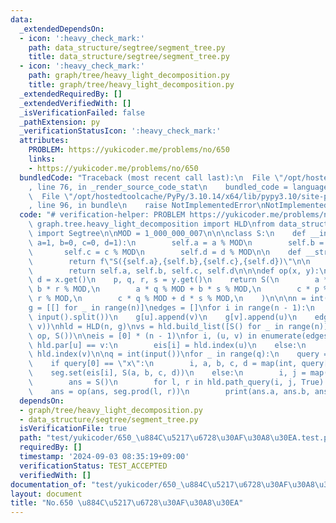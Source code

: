 ```yaml
---
data:
  _extendedDependsOn:
  - icon: ':heavy_check_mark:'
    path: data_structure/segtree/segment_tree.py
    title: data_structure/segtree/segment_tree.py
  - icon: ':heavy_check_mark:'
    path: graph/tree/heavy_light_decomposition.py
    title: graph/tree/heavy_light_decomposition.py
  _extendedRequiredBy: []
  _extendedVerifiedWith: []
  _isVerificationFailed: false
  _pathExtension: py
  _verificationStatusIcon: ':heavy_check_mark:'
  attributes:
    PROBLEM: https://yukicoder.me/problems/no/650
    links:
    - https://yukicoder.me/problems/no/650
  bundledCode: "Traceback (most recent call last):\n  File \"/opt/hostedtoolcache/PyPy/3.10.14/x64/lib/pypy3.10/site-packages/onlinejudge_verify/documentation/build.py\"\
    , line 76, in _render_source_code_stat\n    bundled_code = language.bundle(\n\
    \  File \"/opt/hostedtoolcache/PyPy/3.10.14/x64/lib/pypy3.10/site-packages/onlinejudge_verify/languages/python.py\"\
    , line 96, in bundle\n    raise NotImplementedError\nNotImplementedError\n"
  code: "# verification-helper: PROBLEM https://yukicoder.me/problems/no/650\n\nfrom\
    \ graph.tree.heavy_light_decomposition import HLD\nfrom data_structure.segtree.segment_tree\
    \ import Segtree\n\nMOD = 1_000_000_007\n\n\nclass S:\n    def __init__(self,\
    \ a=1, b=0, c=0, d=1):\n        self.a = a % MOD\n        self.b = b % MOD\n \
    \       self.c = c % MOD\n        self.d = d % MOD\n\n    def __str__(self):\n\
    \        return f\"S({self.a},{self.b},{self.c},{self.d})\"\n\n    def get(self):\n\
    \        return self.a, self.b, self.c, self.d\n\n\ndef op(x, y):\n    a, b, c,\
    \ d = x.get()\n    p, q, r, s = y.get()\n    return S(\n        a * p % MOD +\
    \ b * r % MOD,\n        a * q % MOD + b * s % MOD,\n        c * p % MOD + d *\
    \ r % MOD,\n        c * q % MOD + d * s % MOD,\n    )\n\n\nn = int(input())\n\
    g = [[] for _ in range(n)]\nedges = []\nfor i in range(n - 1):\n    u, v = map(int,\
    \ input().split())\n    g[u].append(v)\n    g[v].append(u)\n    edges.append((u,\
    \ v))\nhld = HLD(n, g)\nvs = hld.build_list([S() for _ in range(n)])\nseg = Segtree(vs,\
    \ op, S())\n\neis = [0] * (n - 1)\nfor i, (u, v) in enumerate(edges):\n    if\
    \ hld.par[u] == v:\n        eis[i] = hld.index(u)\n    else:\n        eis[i] =\
    \ hld.index(v)\n\nq = int(input())\nfor _ in range(q):\n    query = input().split()\n\
    \    if query[0] == \"x\":\n        i, a, b, c, d = map(int, query[1:])\n    \
    \    seg.set(eis[i], S(a, b, c, d))\n    else:\n        i, j = map(int, query[1:])\n\
    \        ans = S()\n        for l, r in hld.path_query(i, j, True):\n        \
    \    ans = op(ans, seg.prod(l, r))\n        print(ans.a, ans.b, ans.c, ans.d)\n"
  dependsOn:
  - graph/tree/heavy_light_decomposition.py
  - data_structure/segtree/segment_tree.py
  isVerificationFile: true
  path: "test/yukicoder/650_\u884C\u5217\u6728\u30AF\u30A8\u30EA.test.py"
  requiredBy: []
  timestamp: '2024-09-03 08:35:19+09:00'
  verificationStatus: TEST_ACCEPTED
  verifiedWith: []
documentation_of: "test/yukicoder/650_\u884C\u5217\u6728\u30AF\u30A8\u30EA.test.py"
layout: document
title: "No.650 \u884C\u5217\u6728\u30AF\u30A8\u30EA"
---
```

